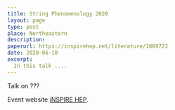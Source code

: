 ```yaml
---
title: String Phenomenology 2020
layout: page
type: post
place: Northeastern
description: 
paperurl: https://inspirehep.net/literature/1869723
date: 2020-06-10
excerpt:
  In this talk ....
---
```



Talk on ???

Event website [iNSPIRE HEP](https://inspirehep.net/authors/1635387?ui-citation-summary=true).
